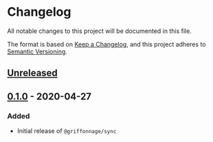 # Changelog
All notable changes to this project will be documented in this file.

The format is based on [Keep a Changelog](https://keepachangelog.com/en/1.0.0/),
and this project adheres to [Semantic Versioning](https://semver.org/spec/v2.0.0.html).

## [Unreleased]

## [0.1.0] - 2020-04-27
### Added
- Initial release of `@griffonnage/sync`

[Unreleased]: https://github.com/griffonnage/sync/compare/0.1.0...HEAD
[0.1.0]: https://github.com/griffonnage/sync/releases/tag/0.1.0